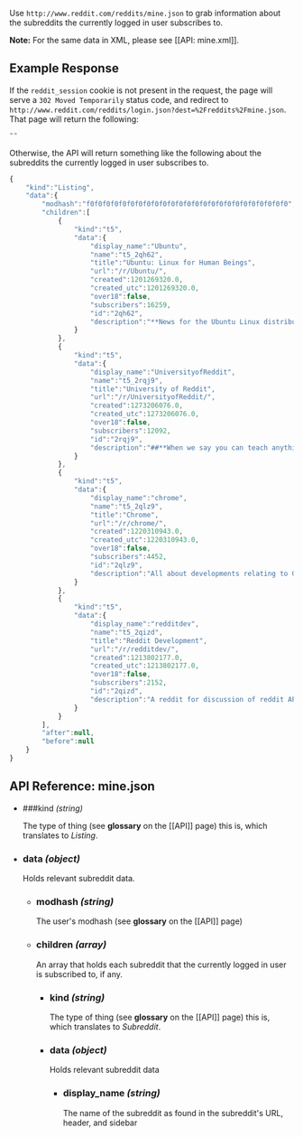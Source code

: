 Use `http://www.reddit.com/reddits/mine.json` to grab information about the subreddits the currently logged in user subscribes to.

**Note:** For the same data in XML, please see [[API: mine.xml]].

## Example Response

If the `reddit_session` cookie is not present in the request, the page will serve a `302 Moved Temporarily` status code, and redirect to `http://www.reddit.com/reddits/login.json?dest=%2Freddits%2Fmine.json`. That page will return the following:

```javascript
""
```

Otherwise, the API will return something like the following about the subreddits the currently logged in user subscribes to.

```javascript
{
    "kind":"Listing",
    "data":{
        "modhash":"f0f0f0f0f0f0f0f0f0f0f0f0f0f0f0f0f0f0f0f0f0f0f0f0f0",
        "children":[
            {
                "kind":"t5",
                "data":{
                    "display_name":"Ubuntu",
                    "name":"t5_2qh62",
                    "title":"Ubuntu: Linux for Human Beings",
                    "url":"/r/Ubuntu/",
                    "created":1201269320.0,
                    "created_utc":1201269320.0,
                    "over18":false,
                    "subscribers":16259,
                    "id":"2qh62",
                    "description":"**News for the Ubuntu Linux distribution**\n\nNote that this subreddit is intended primarily for news and information, **not tech support**. If you are in need of support, try one of the following sites:\n\n* [Official Ubuntu Documentation](https://help.ubuntu.com/)\n\n* [Official Ubuntu Forums](http://ubuntuforums.org/)\n\n* [Ubuntu Manual](http://ubuntu-manual.org/)\n\n* [/r/LinuxQuestions](http://www.reddit.com/r/linuxquestions)\n\n* [Ask Ubuntu](http://askubuntu.com/)\n\n* [#ubuntu on irc.freenode.net](http://webchat.freenode.net/?channels=ubuntu)\n\n\nAdditionally, feel free to message us if your (non-spam!) link/post is accidentally trapped in our **spam filter**, and we'll sort it out."
                }
            },
            {
                "kind":"t5",
                "data":{
                    "display_name":"UniversityofReddit",
                    "name":"t5_2rqj9",
                    "title":"University of Reddit",
                    "url":"/r/UniversityofReddit/",
                    "created":1273206076.0,
                    "created_utc":1273206076.0,
                    "over18":false,
                    "subscribers":12092,
                    "id":"2rqj9",
                    "description":"##**When we say you can teach anything, we mean anything!**\n\n* [Read our FAQ](http://universityofreddit.com/help)\n\n* [View course offerings](http://universityofreddit.com/)\n\n* [Create a class](http://universityofreddit.com/register)\n\n* [Follow us on Twitter](http://twitter.com/uofreddit)\n\n* [Like us on Facebook](http://www.facebook.com/pages/University-of-Reddit/141410715882099)\n\n* Join us on IRC - irc.freenode.org #universityofreddit\n\nCheck out some of our friends at [/r/DepthHub](http://reddit.com/r/DepthHub), [/r/MethodHub](http://reddit.com/r/MethodHub), [/r/LanguageLearning](http://reddit.com/r/LanguageLearning), and [/r/food2](http://reddit.com/r/food2)."
                }
            },
            {
                "kind":"t5",
                "data":{
                    "display_name":"chrome",
                    "name":"t5_2qlz9",
                    "title":"Chrome",
                    "url":"/r/chrome/",
                    "created":1220310943.0,
                    "created_utc":1220310943.0,
                    "over18":false,
                    "subscribers":4452,
                    "id":"2qlz9",
                    "description":"All about developments relating to Google's web browser. Post links, ask questions &amp; discuss Chrome-related subjects.\n\nDo not post to blogs that are simply re-hosting information ripped off from another site. Please post directly to original source where possible.\n\n[**Essential Chrome Extensions**](http://goo.gl/qurcI)\n\nFor other Google related posts, try [**/r/Google**](http://goo.gl/f3liW), [**/r/Chromium**](http://goo.gl/vFp9b) and [**/r/Android**](http://goo.gl/qdCkG)\n\n####Questions? Problems? Submission not showing up? Spot a spammer or a troll? Message the mods and we will look into it ASAP."
                }
            },
            {
                "kind":"t5",
                "data":{
                    "display_name":"redditdev",
                    "name":"t5_2qizd",
                    "title":"Reddit Development",
                    "url":"/r/redditdev/",
                    "created":1213802177.0,
                    "created_utc":1213802177.0,
                    "over18":false,
                    "subscribers":2152,
                    "id":"2qizd",
                    "description":"A reddit for discussion of reddit API clients and the reddit source code.\n\n* [Get the code on github!](http://github.com/reddit)\n* [Join the mailing list](http://groups.google.com/group/reddit-dev)\n* [Harass us on IRC: `#reddit-dev` on irc.freenode.net](http://webchat.freenode.net/?channels=reddit-dev) (you can PM `spladug` if we're not in the channel: we're usually at least signed on)\n\n\nPlease please please confine discussion to reddit code instead of using this as a soapbox to talk to the admins. In particular, use [/r/ideasfortheadmins](/r/ideasfortheadmins) for feature ideas and [/r/bugs](/r/bugs) for bugs unless you're planning to write a patch. If you have general reddit questions, try [/r/help](/r/help)."
                }
            }
        ],
        "after":null,
        "before":null
    }
}
```

## API Reference: mine.json

- ###kind  *(string)*

    The type of thing (see **glossary** on the [[API]] page) this is, which translates to *Listing*.

- ### data *(object)*

    Holds relevant subreddit data.

    - ### modhash *(string)*

        The user's modhash (see **glossary** on the [[API]] page)

    - ### children *(array)*

        An array that holds each subreddit that the currently logged in user is subscribed to, if any.

        - ### kind *(string)*

            The type of thing (see **glossary** on the [[API]] page) this is, which translates to *Subreddit*.

        - ### data *(object)*

            Holds relevant subreddit data

            - ### display_name *(string)*

                The name of the subreddit as found in the subreddit's URL, header, and sidebar